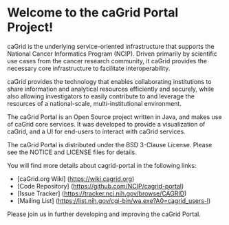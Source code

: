 Welcome to the caGrid Portal Project!
=====================================

caGrid is the underlying service-oriented infrastructure that supports the National Cancer Informatics Program (NCIP). 
Driven primarily by scientific use cases from the cancer research community, it caGrid provides the necessary core 
infrastructure to facilitate interoperability.

caGrid provides the technology that enables collaborating institutions to share information and analytical resources 
efficiently and securely, while also allowing investigators to easily contribute to and leverage the resources of a 
national-scale, multi-institutional environment.

The caGrid Portal is an Open Source project written in Java, and makes use of caGrid core services. It was developed 
to provide a visualization of caGrid, and a UI for end-users to interact with caGrid services. 

The caGrid Portal is distributed under the BSD 3-Clause License. Please see the NOTICE and LICENSE files for details.

You will find more details about cagrid-portal in the following links:

 * [caGrid.org Wiki] (https://wiki.cagrid.org)
 * [Code Repository] (https://github.com/NCIP/cagrid-portal)
 * [Issue Tracker] (https://tracker.nci.nih.gov/browse/CAGRID)
 * [Mailing List] (https://list.nih.gov/cgi-bin/wa.exe?A0=cagrid_users-l)

Please join us in further developing and improving the caGrid Portal.
